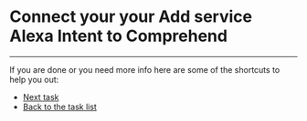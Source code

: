 # Connect your your Add service Alexa Intent to Comprehend

----

If you are done or you need more info here are some of the shortcuts to help you out:

- [Next task](../3-connect-to-app-repo)
- [Back to the task list](../)